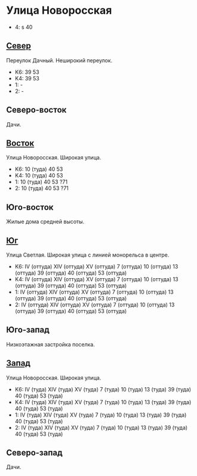 # Улица Новоросская

* 4:    s
        40

## [Север](./10392060.md)

Переулок Дачный.
Неширокий переулок.

* K6:   39  53
* K4:   39  53
* 1:    -
* 2:    -

## Северо-восток

Дачи.

## [Восток](./10395065.md)

Улица Новоросская.
Широкая улица.

* K6:   10 (туда)   40  53
* K4:   10 (туда)   40  53
* 1:    10 (туда)   40  53  ?71
* 2:    10 (туда)   40  53  ?71

## Юго-восток

Жилые дома средней высоты.

## [Юг](./10392070.md)

Улица Светлая.
Широкая улица с линией монорельса в центре.

* K6:   IV (оттуда) XIV (оттуда)    XV (оттуда)
        7 (оттуда)  10 (оттуда) 13 (оттуда) 39 (оттуда) 40 (оттуда) 53 (оттуда)
* K4:   IV (оттуда) XIV (оттуда)    XV (оттуда)
        7 (оттуда)  10 (оттуда) 13 (оттуда) 39 (оттуда) 40 (оттуда) 53 (оттуда)
* 1:    IV (оттуда) XIV (оттуда)    XV (оттуда)
        7 (оттуда)  10 (оттуда) 13 (оттуда) 39 (оттуда) 40 (оттуда) 53 (оттуда)
* 2:    IV (оттуда) XIV (оттуда)    XV (оттуда)
        7 (оттуда)  10 (оттуда) 13 (оттуда) 39 (оттуда) 40 (оттуда) 53 (оттуда)

## Юго-запад

Низкоэтажная застройка поселка.

## [Запад](./10385065.md)

Улица Новоросская.
Широкая улица.

* K6:   IV (туда)   XIV (туда)  XV (туда)
        7 (туда)    10 (туда)   13 (туда)   39 (туда)   40 (туда)   53 (туда)
* K4:   IV (туда)   XIV (туда)  XV (туда)
        7 (туда)    10 (туда)   13 (туда)   39 (туда)   40 (туда)   53 (туда)
* 1:    IV (туда)   XIV (туда)  XV (туда)
        7 (туда)    10 (туда)   13 (туда)   39 (туда)   40 (туда)   53 (туда)
* 2:    IV (туда)   XIV (туда)  XV (туда)
        7 (туда)    10 (туда)   13 (туда)   39 (туда)   40 (туда)   53 (туда)

## Северо-запад

Дачи.
